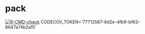 # pack
 <!-- badges: start -->
 [![R-CMD-check](https://github.com/lingxuko/pack/workflows/R-CMD-check/badge.svg)](https://github.com/lingxuko/pack/actions)
 CODECOV_TOKEN='77712587-8d2e-4fb9-bf63-8647a74b2a15'
 <!-- badges: end -->
